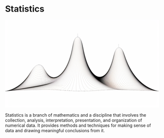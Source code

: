 # Statistics

<p align="center" width="100%"><img src="../images/statistics.png" /></p>

Statistics is a branch of mathematics and a discipline that involves the collection, analysis, interpretation, presentation, and organization of numerical data. It provides methods and techniques for making sense of data and drawing meaningful conclusions from it.
